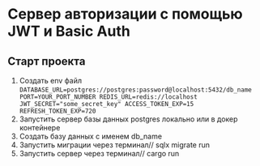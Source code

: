 # Сервер авторизации с помощью JWT и Basic Auth
##  Старт проекта
  1. Создать env файл
    ```
      DATABASE_URL=postgres://postgres:password@localhost:5432/db_name
      PORT=YOUR_PORT_NUMBER
      REDIS_URL=redis://localhost
      JWT_SECRET="some_secret_key"
      ACCESS_TOKEN_EXP=15
      REFRESH_TOKEN_EXP=720
    ```
  2. Запустить сервер базы данных postgres локально или в докер контейнере
  3. Создать базу данных с именем db_name
  4. Запустить миграции через терминал// sqlx migrate run
  5. Запустить сервер через терминал// cargo run
